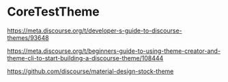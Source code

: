 # CoreTestTheme
 
https://meta.discourse.org/t/developer-s-guide-to-discourse-themes/93648

https://meta.discourse.org/t/beginners-guide-to-using-theme-creator-and-theme-cli-to-start-building-a-discourse-theme/108444


https://github.com/discourse/material-design-stock-theme